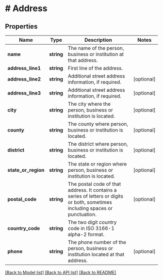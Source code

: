 # # Address

## Properties

Name | Type | Description | Notes
------------ | ------------- | ------------- | -------------
**name** | **string** | The name of the person, business or institution at that address. |
**address_line1** | **string** | First line of the address. |
**address_line2** | **string** | Additional street address information, if required. | [optional]
**address_line3** | **string** | Additional street address information, if required. | [optional]
**city** | **string** | The city where the person, business or institution is located. | [optional]
**county** | **string** | The county where person, business or institution is located. | [optional]
**district** | **string** | The district where person, business or institution is located. | [optional]
**state_or_region** | **string** | The state or region where person, business or institution is located. | [optional]
**postal_code** | **string** | The postal code of that address. It contains a series of letters or digits or both, sometimes including spaces or punctuation. | [optional]
**country_code** | **string** | The two digit country code in ISO 3166-1 alpha-2 format. |
**phone** | **string** | The phone number of the person, business or institution located at that address. | [optional]

[[Back to Model list]](../../README.md#models) [[Back to API list]](../../README.md#endpoints) [[Back to README]](../../README.md)
